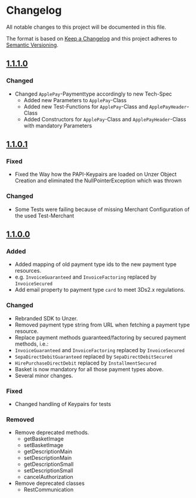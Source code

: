 # Changelog

All notable changes to this project will be documented in this file.

The format is based on [Keep a Changelog](http://keepachangelog.com/en/1.0.0/) and this project adheres
to [Semantic Versioning](http://semver.org/spec/v2.0.0.html).

## [1.1.1.0][1.1.1.0]

### Changed

*   Changed `ApplePay`-Paymenttype accordingly to new Tech-Spec
    * Added new Parameters to `ApplePay`-Class 
    * Added new Test-Functions for `ApplePay`-Class and `ApplePayHeader`-Class 
    * Added Constructors for `ApplePay`-Class and `ApplePayHeader`-Class with mandatory Parameters

## [1.1.0.1][1.1.0.1]

### Fixed

*   Fixed the Way how the PAPI-Keypairs are loaded on Unzer Object Creation and eliminated the NullPointerException which was thrown

### Changed

*   Some Tests were failing because of missing Merchant Configuration of the used Test-Merchant

## [1.1.0.0][1.1.0.0]

### Added

*   Added mapping of old payment type ids to the new payment type resources.
   *   e.g. `InvoiceGuaranteed` and `InvoiceFactoring` replaced by `InvoiceSecured`
*   Add email property to payment type `card` to meet 3Ds2.x regulations.

### Changed

*   Rebranded SDK to Unzer.
*   Removed payment type string from URL when fetching a payment type resource.
*   Replace payment methods guaranteed/factoring by secured payment methods, i.e.:
   *   `InvoiceGuaranteed` and `InvoiceFactoring` replaced by `InvoiceSecured`
   *   `SepaDirectDebitGuaranteed` replaced by `SepaDirectDebitSecured`
   *   `HirePurchaseDirectDebit` replaced by `InstallmentSecured`
   *   Basket is now mandatory for all those payment types above.
*   Several minor changes.

### Fixed

*  Changed handling of Keypairs for tests

### Removed

*  Remove deprecated methods.
   * getBasketImage
   * setBasketImage
   * getDescriptionMain
   * setDescriptionMain
   * getDescriptionSmall
   * setDescriptionSmall
   * cancelAuthorization
*  Remove deprecated classes
   * RestCommunication

[1.1.1.0]: http://github.com/unzerdev/java-sdk/compare/1.1.1.0..1.1.0.1

[1.1.0.1]: http://github.com/unzerdev/java-sdk/compare/1.1.0.0..1.1.0.1

[1.1.0.0]: http://github.com/unzerdev/java-sdk/compare/c45ad44972e4a96b30b0744f5b70734f2122f142..1.1.0.0